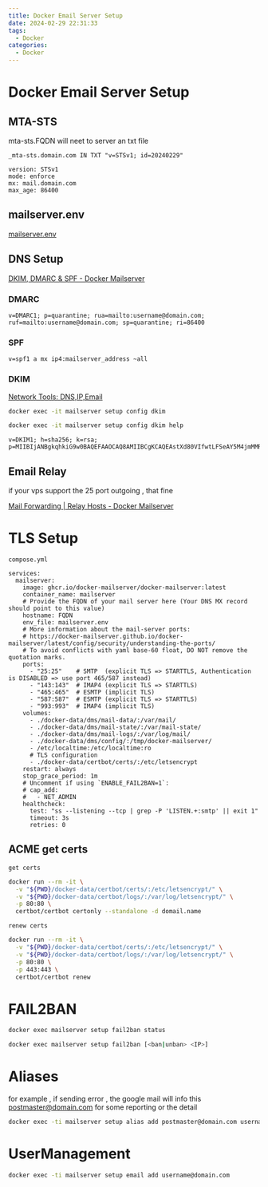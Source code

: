 ```yaml
---
title: Docker Email Server Setup
date: 2024-02-29 22:31:33
tags:
  - Docker
categories:
  - Docker
---
```


# Docker Email Server Setup


## MTA-STS


mta-sts.FQDN will neet to server an txt file

```vim
_mta-sts.domain.com IN TXT "v=STSv1; id=20240229"
```

```vim
version: STSv1
mode: enforce
mx: mail.domain.com
max_age: 86400
```

## mailserver.env

[mailserver.env](/code/env/mailserver.env)


## DNS Setup

[DKIM, DMARC & SPF - Docker Mailserver](https://docker-mailserver.github.io/docker-mailserver/latest/config/best-practices/dkim_dmarc_spf/)

### DMARC
```vim
v=DMARC1; p=quarantine; rua=mailto:username@domain.com; ruf=mailto:username@domain.com; sp=quarantine; ri=86400
```

### SPF

```vim
v=spf1 a mx ip4:mailserver_address ~all
```

### DKIM

[Network Tools: DNS,IP,Email](https://mxtoolbox.com/SuperTool.aspx?action=dkim%3adomain.com%3amail&run=toolpage)

```bash
docker exec -it mailserver setup config dkim

docker exec -it mailserver setup config dkim help
```

```vim
v=DKIM1; h=sha256; k=rsa; p=MIIBIjANBgkqhkiG9w0BAQEFAAOCAQ8AMIIBCgKCAQEAstXd80VIfwtLFSeAY5M4jmMMRj+75U1ExLar+3b6KSeTZB9lQ1QNvlycMhJfQqgdxTgIHFiVLZmf9iddpcwZYX/Wr7LhBh4sXEBaknGsupMD6wJZBshKbZaoy0ovBi4Yf0YZFHPjPRsV9UFt8AKVuGKmckuY97hQfPD8rpB4lVZw4Ffb58zsOQRHs7n2ZvroLwhfgoX+OSLcGKr1cHeJLwJf4OLmTGKjfzXptUI0Vdyd7HzFOpQ1fKhvsz0492XJxpZaUs5GsrukxUwE3n7P5Lxnu9zjCu1hPbJEfmzzuM4ZvMC1b6WyX3zyj4Yjzvrpq7YKS7roSHPtgdgbx7K/WQIDAQAB
```


## Email Relay

if your vps support the 25 port outgoing , that fine 

[Mail Forwarding | Relay Hosts - Docker Mailserver](https://docker-mailserver.github.io/docker-mailserver/latest/config/advanced/mail-forwarding/relay-hosts/)


# TLS Setup

`compose.yml`

```vim
services:
  mailserver:
    image: ghcr.io/docker-mailserver/docker-mailserver:latest
    container_name: mailserver
    # Provide the FQDN of your mail server here (Your DNS MX record should point to this value)
    hostname: FQDN
    env_file: mailserver.env
    # More information about the mail-server ports:
    # https://docker-mailserver.github.io/docker-mailserver/latest/config/security/understanding-the-ports/
    # To avoid conflicts with yaml base-60 float, DO NOT remove the quotation marks.
    ports:
      - "25:25"    # SMTP  (explicit TLS => STARTTLS, Authentication is DISABLED => use port 465/587 instead)
      - "143:143"  # IMAP4 (explicit TLS => STARTTLS)
      - "465:465"  # ESMTP (implicit TLS)
      - "587:587"  # ESMTP (explicit TLS => STARTTLS)
      - "993:993"  # IMAP4 (implicit TLS)
    volumes:
      - ./docker-data/dms/mail-data/:/var/mail/
      - ./docker-data/dms/mail-state/:/var/mail-state/
      - ./docker-data/dms/mail-logs/:/var/log/mail/
      - ./docker-data/dms/config/:/tmp/docker-mailserver/
      - /etc/localtime:/etc/localtime:ro
      # TLS configuration
      - ./docker-data/certbot/certs/:/etc/letsencrypt
    restart: always
    stop_grace_period: 1m
    # Uncomment if using `ENABLE_FAIL2BAN=1`:
    # cap_add:
    #   - NET_ADMIN
    healthcheck:
      test: "ss --listening --tcp | grep -P 'LISTEN.+:smtp' || exit 1"
      timeout: 3s
      retries: 0
```

## ACME get certs


`get certs`
```bash
docker run --rm -it \
  -v "${PWD}/docker-data/certbot/certs/:/etc/letsencrypt/" \
  -v "${PWD}/docker-data/certbot/logs/:/var/log/letsencrypt/" \
  -p 80:80 \
  certbot/certbot certonly --standalone -d domail.name

```

`renew certs`

```bash
docker run --rm -it \
  -v "${PWD}/docker-data/certbot/certs/:/etc/letsencrypt/" \
  -v "${PWD}/docker-data/certbot/logs/:/var/log/letsencrypt/" \
  -p 80:80 \
  -p 443:443 \
  certbot/certbot renew
```



# FAIL2BAN

```bash
docker exec mailserver setup fail2ban status 

docker exec mailserver setup fail2ban [<ban|unban> <IP>]
```


# Aliases

for example , if sending error , the google mail will info this postmaster@domain.com for some reporting or the detail

```bash
docker exec -ti mailserver setup alias add postmaster@domain.com username@domain.com
```


# UserManagement

```bash
docker exec -ti mailserver setup email add username@domain.com
```